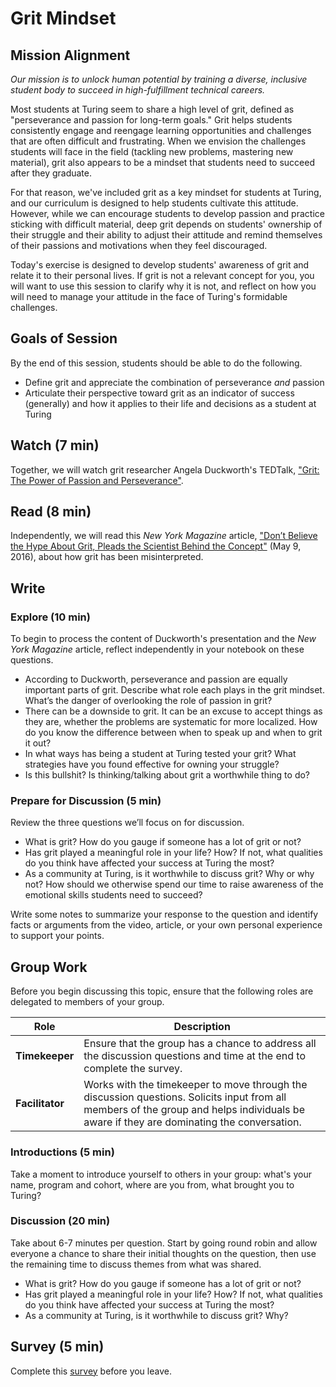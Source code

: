 # Grit Mindset
## Mission Alignment

*Our mission is to unlock human potential by training a diverse, inclusive student body to succeed in high-fulfillment technical careers.*

Most students at Turing seem to share a high level of grit, defined as "perseverance and passion for long-term goals." Grit helps students consistently engage and reengage learning opportunities and challenges that are often difficult and frustrating. When we envision the challenges students will face in the field (tackling new problems, mastering new material), grit also appears to be a mindset that students need to succeed after they graduate.

For that reason, we've included grit as a key mindset for students at Turing, and our curriculum is designed to help students cultivate this attitude. However, while we can encourage students to develop passion and practice sticking with difficult material, deep grit depends on students' ownership of their struggle and their ability to adjust their attitude and remind themselves of their passions and motivations when they feel discouraged.

Today's exercise is designed to develop students' awareness of grit and relate it to their personal lives. If grit is not a relevant concept for you, you will want to use this session to clarify why it is not, and reflect on how you will need to manage your attitude in the face of Turing's formidable challenges.

## Goals of Session
By the end of this session, students should be able to do the following.
* Define grit and appreciate the combination of perseverance *and* passion
* Articulate their perspective toward grit as an indicator of success (generally) and how it applies to their life and decisions as a student at Turing

## Watch (7 min)
Together, we will watch grit researcher Angela Duckworth's TEDTalk, ["Grit: The Power of Passion and Perseverance"](https://www.ted.com/talks/angela_lee_duckworth_grit_the_power_of_passion_and_perseverance#t-85401).

## Read (8 min)
Independently, we will read this *New York Magazine* article, ["Don’t Believe the Hype About Grit, Pleads the Scientist Behind the Concept"](http://nymag.com/scienceofus/2016/05/dont-believe-the-hype-about-grit-pleads-the-scientist-behind-the-concept.html) (May 9, 2016), about how grit has been misinterpreted.

## Write
### Explore (10 min)
To begin to process the content of Duckworth's presentation and the *New York Magazine* article, reflect independently in your notebook on these questions.

* According to Duckworth, perseverance and passion are equally important parts of grit. Describe what role each plays in the grit mindset. What’s the danger of overlooking the role of passion in grit?
* There can be a downside to grit. It can be an excuse to accept things as they are, whether the problems are systematic for more localized. How do you know the difference between when to speak up and when to grit it out?
* In what ways has being a student at Turing tested your grit? What strategies have you found effective for owning your struggle?
* Is this bullshit? Is thinking/talking about grit a worthwhile thing to do?

### Prepare for Discussion (5 min)
Review the three questions we’ll focus on for discussion.

* What is grit? How do you gauge if someone has a lot of grit or not?
* Has grit played a meaningful role in your life? How? If not, what qualities do you think have affected your success at Turing the most?
* As a community at Turing, is it worthwhile to discuss grit? Why or why not? How should we otherwise spend our time to raise awareness of the emotional skills students need to succeed?

Write some notes to summarize your response to the question and identify facts or arguments from the video, article, or your own personal experience to support your points.

## Group Work
Before you begin discussing this topic, ensure that the following roles are delegated to members of your group.

| Role | Description |
|--------|-----------|
| **Timekeeper** | Ensure that the group has a chance to address all the discussion questions and time at the end to complete the survey.|
| **Facilitator** | Works with the timekeeper to move through the discussion questions. Solicits input from all members of the group and helps individuals be aware if they are dominating the conversation.|

### Introductions (5 min)
Take a moment to introduce yourself to others in your group: what's your name, program and cohort, where are you from, what brought you to Turing?

### Discussion (20 min)
Take about 6-7 minutes per question. Start by going round robin and allow everyone a chance to share their initial thoughts on the question, then use the remaining time to discuss themes from what was shared.

* What is grit? How do you gauge if someone has a lot of grit or not?
* Has grit played a meaningful role in your life? How? If not, what qualities do you think have affected your success at Turing the most?
* As a community at Turing, is it worthwhile to discuss grit? Why?

## Survey (5 min)
Complete this [survey](https://docs.google.com/forms/d/e/1FAIpQLSfapmfkIwkDfeuFeNL6jcHcpoXb1Aa1dsQ_9CrhMbduVL9sIg/viewform) before you leave.
